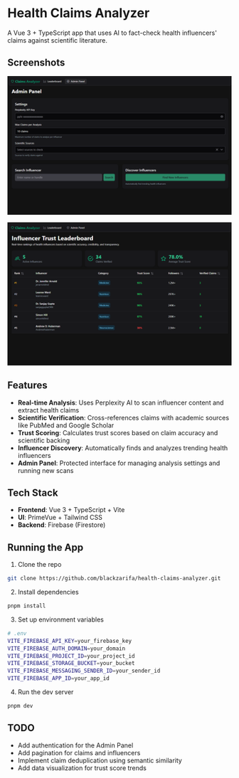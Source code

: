 # Health Claims Analyzer

A Vue 3 + TypeScript app that uses AI to fact-check health influencers' claims against scientific literature.

## Screenshots

![Leaderboard](/screenshots/admin-panel.png)

![Admin Panel](/screenshots/leaderboard.png)

## Features

- **Real-time Analysis**: Uses Perplexity AI to scan influencer content and extract health claims
- **Scientific Verification**: Cross-references claims with academic sources like PubMed and Google Scholar
- **Trust Scoring**: Calculates trust scores based on claim accuracy and scientific backing
- **Influencer Discovery**: Automatically finds and analyzes trending health influencers
- **Admin Panel**: Protected interface for managing analysis settings and running new scans

## Tech Stack

- **Frontend**: Vue 3 + TypeScript + Vite
- **UI**: PrimeVue + Tailwind CSS
- **Backend**: Firebase (Firestore)

## Running the App

1. Clone the repo
```bash
git clone https://github.com/blackzarifa/health-claims-analyzer.git
```

2. Install dependencies
```bash
pnpm install
```

3. Set up environment variables
```bash
# .env
VITE_FIREBASE_API_KEY=your_firebase_key
VITE_FIREBASE_AUTH_DOMAIN=your_domain
VITE_FIREBASE_PROJECT_ID=your_project_id
VITE_FIREBASE_STORAGE_BUCKET=your_bucket
VITE_FIREBASE_MESSAGING_SENDER_ID=your_sender_id
VITE_FIREBASE_APP_ID=your_app_id
```

4. Run the dev server
```bash
pnpm dev
```

## TODO 

- Add authentication for the Admin Panel
- Add pagination for claims and influencers
- Implement claim deduplication using semantic similarity
- Add data visualization for trust score trends

